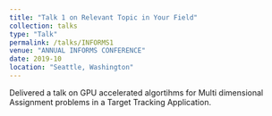 ```yaml
---
title: "Talk 1 on Relevant Topic in Your Field"
collection: talks
type: "Talk"
permalink: /talks/INFORMS1
venue: "ANNUAL INFORMS CONFERENCE"
date: 2019-10
location: "Seattle, Washington"
---
```


Delivered a talk on GPU accelerated algortihms for Multi dimensional Assignment problems in a Target Tracking Application.
